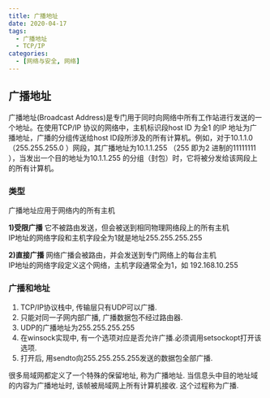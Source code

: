 ```yaml
---
title: 广播地址
date: 2020-04-17
tags: 
  - 广播地址
  - TCP/IP
categories:
  - [网络与安全, 网络]
---
```



## 广播地址

广播地址(Broadcast Address)是专门用于同时向网络中所有工作站进行发送的一个地址。在使用TCP/IP 协议的网络中，主机标识段host ID 为全1 的IP 地址为广播地址，广播的分组传送给host ID段所涉及的所有计算机。例如，对于10.1.1.0 （255.255.255.0 ）网段，其广播地址为10.1.1.255 （255 即为2 进制的11111111 ），当发出一个目的地址为10.1.1.255 的分组（封包）时，它将被分发给该网段上的所有计算机。

### 类型
广播地址应用于网络内的所有主机

**1)受限广播**
它不被路由发送，但会被送到相同物理网络段上的所有主机  
IP地址的网络字段和主机字段全为1就是地址255.255.255.255

**2)直接广播**
网络广播会被路由，并会发送到专门网络上的每台主机  
IP地址的网络字段定义这个网络，主机字段通常全为1，如 192.168.10.255

### 广播和地址

1. TCP/IP协议栈中, 传输层只有UDP可以广播.  
2. 只能对同一子网内部广播, 广播数据包不经过路由器.  
3. UDP的广播地址为255.255.255.255  
4. 在winsock实现中, 有一个选项对应是否允许广播.必须调用setsockopt打开该选项.  
5. 打开后, 用sendto向255.255.255.255发送的数据包全部广播.

很多局域网都定义了一个特殊的保留地址, 称为广播地址. 当信息头中目的地址域的内容为广播地址时, 该帧被局域网上所有计算机接收. 这个过程称为广播.